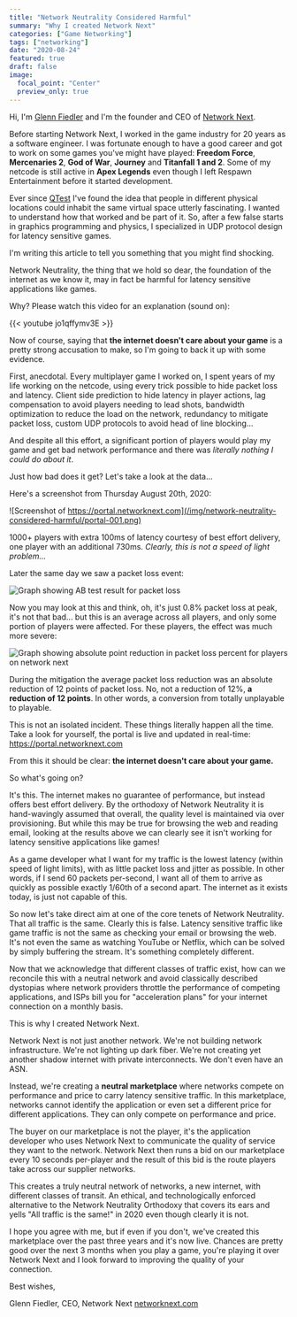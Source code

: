 ```yaml
---
title: "Network Neutrality Considered Harmful"
summary: "Why I created Network Next"
categories: ["Game Networking"]
tags: ["networking"]
date: "2020-08-24"
featured: true
draft: false
image:
  focal_point: "Center"
  preview_only: true
---
```


Hi, I'm [Glenn Fiedler](https://www.linkedin.com/in/glennfiedler/) and I'm the founder and CEO of [Network Next](https://networknext.com).

Before starting Network Next, I worked in the game industry for 20 years as a software engineer. I was fortunate enough to have a good career and got to work on some games you've might have played: **Freedom Force**, **Mercenaries 2**, **God of War**, **Journey** and **Titanfall 1 and 2**. Some of my netcode is still active in **Apex Legends** even though I left Respawn Entertainment before it started development.

Ever since [QTest](https://quake.fandom.com/wiki/Qtest) I've found the idea that people in different physical locations could inhabit the same virtual space utterly fascinating. I wanted to understand how that worked and be part of it. So, after a few false starts in graphics programming and physics, I specialized in UDP protocol design for latency sensitive games.

I'm writing this article to tell you something that you might find shocking. 

Network Neutrality, the thing that we hold so dear, the foundation of the internet as we know it, may in fact be harmful for latency sensitive applications like games.

Why? Please watch this video for an explanation (sound on):

{{< youtube jo1qffymv3E >}}

Now of course, saying that **the internet doesn't care about your game** is a pretty strong accusation to make, so I'm going to back it up with some evidence.

First, anecdotal. Every multiplayer game I worked on, I spent years of my life working on the netcode, using every trick possible to hide packet loss and latency. Client side prediction to hide latency in player actions, lag compensation to avoid players needing to lead shots, bandwidth optimization to reduce the load on the network, redundancy to mitigate packet loss, custom UDP protocols to avoid head of line blocking...

And despite all this effort, a significant portion of players would play my game and get bad network performance and there was _literally nothing I could do about it_.

Just how bad does it get? Let's take a look at the data...

Here's a screenshot from Thursday August 20th, 2020:

![Screenshot of https://portal.networknext.com](/img/network-neutrality-considered-harmful/portal-001.png)

1000+ players with extra 100ms of latency courtesy of best effort delivery, one player with an additional 730ms. _Clearly, this is not a speed of light problem..._

Later the same day we saw a packet loss event:

![Graph showing AB test result for packet loss](/img/network-neutrality-considered-harmful/portal-002.png)

Now you may look at this and think, oh, it's just 0.8% packet loss at peak, it's not that bad... but this is an average across all players, and only some portion of players were affected. For these players, the effect was much more severe:

![Graph showing absolute point reduction in packet loss percent for players on network next](/img/network-neutrality-considered-harmful/portal-003.png)

During the mitigation the average packet loss reduction was an absolute reduction of 12 points of packet loss. No, not a reduction of 12%, **a reduction of 12 points**. In other words, a conversion from totally unplayable to playable.

This is not an isolated incident. These things literally happen all the time. Take a look for yourself, the portal is live and updated in real-time: https://portal.networknext.com

From this it should be clear: **the internet doesn't care about your game.**

So what's going on?  

It's this. The internet makes no guarantee of performance, but instead offers best effort delivery. By the orthodoxy of Network Neutrality it is hand-wavingly assumed that overall, the quality level is maintained via over provisioning. But while this may be true for browsing the web and reading email, looking at the results above we can clearly see it isn't working for latency sensitive applications like games!

As a game developer what I want for my traffic is the lowest latency (within speed of light limits), with as little packet loss and jitter as possible. In other words, if I send 60 packets per-second, I want all of them to arrive as quickly as possible exactly 1/60th of a second apart. The internet as it exists today, is just not capable of this.

So now let's take direct aim at one of the core tenets of Network Neutrality. That all traffic is the same. Clearly this is false. Latency sensitive traffic like game traffic is not the same as checking your email or browsing the web. It's not even the same as watching YouTube or Netflix, which can be solved by simply buffering the stream. It's something completely different.

Now that we acknowledge that different classes of traffic exist, how can we reconcile this with a neutral network and avoid classically described dystopias where network providers throttle the performance of competing applications, and ISPs bill you for "acceleration plans" for your internet connection on a monthly basis.

This is why I created Network Next. 

Network Next is not just another network. We're not building network infrastructure.  We're not lighting up dark fiber. We're not creating yet another shadow internet with private interconnects. We don't even have an ASN.

Instead, we're creating a **neutral marketplace** where networks compete on performance and price to carry latency sensitive traffic. In this marketplace, networks cannot identify the application or even set a different price for different applications. They can only compete on performance and price.

The buyer on our marketplace is not the player, it's the application developer who uses Network Next to communicate the quality of service they want to the network. Network Next then runs a bid on our marketplace every 10 seconds per-player and the result of this bid is the route players take across our supplier networks.

This creates a truly neutral network of networks, a new internet, with different classes of transit. An ethical, and technologically enforced alternative to the Network Neutrality Orthodoxy that covers its ears and yells "All traffic is the same!" in 2020 even though clearly it is not.

I hope you agree with me, but if even if you don't, we've created this marketplace over the past three years and it's now live. Chances are pretty good over the next 3 months when you play a game, you're playing it over Network Next and I look forward to improving the quality of your connection.

Best wishes,

Glenn Fiedler, CEO, Network Next [networknext.com](https://networknext.com)
